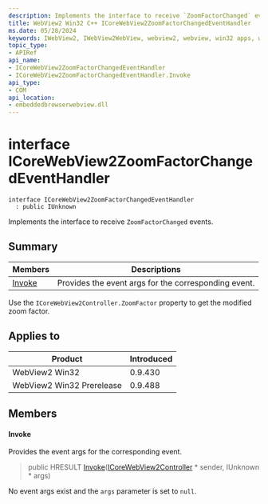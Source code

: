 ```yaml
---
description: Implements the interface to receive `ZoomFactorChanged` events.
title: WebView2 Win32 C++ ICoreWebView2ZoomFactorChangedEventHandler
ms.date: 05/28/2024
keywords: IWebView2, IWebView2WebView, webview2, webview, win32 apps, win32, edge, ICoreWebView2, ICoreWebView2Controller, browser control, edge html, ICoreWebView2ZoomFactorChangedEventHandler
topic_type: 
- APIRef
api_name:
- ICoreWebView2ZoomFactorChangedEventHandler
- ICoreWebView2ZoomFactorChangedEventHandler.Invoke
api_type:
- COM
api_location:
- embeddedbrowserwebview.dll
---
```


# interface ICoreWebView2ZoomFactorChangedEventHandler

```
interface ICoreWebView2ZoomFactorChangedEventHandler
  : public IUnknown
```

Implements the interface to receive `ZoomFactorChanged` events.

## Summary

 Members                        | Descriptions
--------------------------------|---------------------------------------------
[Invoke](#invoke) | Provides the event args for the corresponding event.

Use the `ICoreWebView2Controller.ZoomFactor` property to get the modified zoom factor.

## Applies to

Product                         | Introduced
--------------------------------|---------------------------------------------
WebView2 Win32            |    0.9.430
WebView2 Win32 Prerelease |    0.9.488

## Members

#### Invoke

Provides the event args for the corresponding event.

> public HRESULT [Invoke](#invoke)([ICoreWebView2Controller](icorewebview2controller.md#icorewebview2controller) * sender, IUnknown * args)

No event args exist and the `args` parameter is set to `null`.

